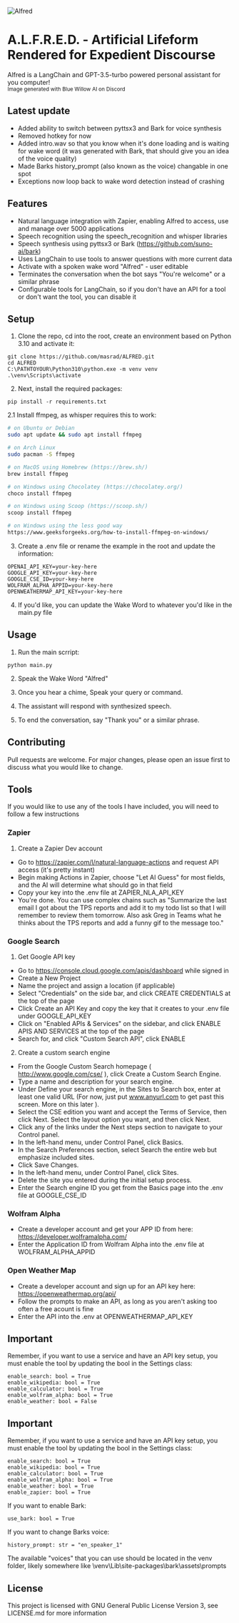 ![Alfred](docs/alfred.png)
# A.L.F.R.E.D. - Artificial Lifeform Rendered for Expedient Discourse
Alfred is a LangChain and GPT-3.5-turbo powered personal assistant for you computer!<br>
<sub>Image generated with Blue Willow AI on Discord</sub>

## Latest update
* Added ability to switch between pyttsx3 and Bark for voice synthesis
* Removed hotkey for now
* Added intro.wav so that you know when it's done loading and is waiting for wake word (it was generated with Bark, that should give you an idea of the voice quality)
* Made Barks history_prompt (also known as the voice) changable in one spot
* Exceptions now loop back to wake word detection instead of crashing

## Features
* Natural language integration with Zapier, enabling Alfred to access, use and manage over 5000 applications
* Speech recognition using the speech_recognition and whisper libraries
* Speech synthesis using pyttsx3 or Bark (https://github.com/suno-ai/bark)
* Uses LangChain to use tools to answer questions with more current data
* Activate with a spoken wake word "Alfred" - user editable
* Terminates the conversation when the bot says "You're welcome" or a similar phrase
* Configurable tools for LangChain, so if you don't have an API for a tool or don't want the tool, you can disable it

## Setup

1. Clone the repo, cd into the root, create an environment based on Python 3.10 and activate it:
```
git clone https://github.com/masrad/ALFRED.git
cd ALFRED
C:\PATHTOYOUR\Python310\python.exe -m venv venv
.\venv\Scripts\activate
```

2. Next, install the required packages:
```
pip install -r requirements.txt
```

2.1 Install ffmpeg, as whisper requires this to work:
```bash
# on Ubuntu or Debian
sudo apt update && sudo apt install ffmpeg

# on Arch Linux
sudo pacman -S ffmpeg

# on MacOS using Homebrew (https://brew.sh/)
brew install ffmpeg

# on Windows using Chocolatey (https://chocolatey.org/)
choco install ffmpeg

# on Windows using Scoop (https://scoop.sh/)
scoop install ffmpeg

# on Windows using the less good way
https://www.geeksforgeeks.org/how-to-install-ffmpeg-on-windows/
```

3. Create a .env file or rename the example in the root and update the information:
```
OPENAI_API_KEY=your-key-here
GOOGLE_API_KEY=your-key-here
GOOGLE_CSE_ID=your-key-here
WOLFRAM_ALPHA_APPID=your-key-here
OPENWEATHERMAP_API_KEY=your-key-here
```

4. If you'd like, you can update the Wake Word to whatever you'd like in the main.py file

## Usage
1. Run the main scrript:
```
python main.py
```

2. Speak the Wake Word "Alfred"

3. Once you hear a chime, Speak your query or command.

4. The assistant will respond with synthesized speech.

5. To end the conversation, say "Thank you" or a similar phrase.

## Contributing
Pull requests are welcome. For major changes, please open an issue first to discuss what you would like to change.

## Tools
If you would like to use any of the tools I have included, you will need to follow a few instructions
### Zapier
1. Create a Zapier Dev account
* Go to https://zapier.com/l/natural-language-actions and request API access (it's pretty instant)
* Begin making Actions in Zapier, choose "Let AI Guess" for most fields, and the AI will determine what should go in that field
* Copy your key into the .env file at ZAPIER_NLA_API_KEY
* You're done. You can use complex chains such as "Summarize the last email I got about the TPS reports and add it to my todo list so that I will remember to review them tomorrow. Also ask Greg in Teams what he thinks about the TPS reports and add a funny gif to the message too."
### Google Search
1. Get Google API key
* Go to https://console.cloud.google.com/apis/dashboard while signed in
* Create a New Project
* Name the project and assign a location (if applicable)
* Select "Credentials" on the side bar, and click CREATE CREDENTIALS at the top of the page
* Click Create an API Key and copy the key that it creates to your .env file under GOOGLE_API_KEY
* Click on "Enabled APIs & Services" on the sidebar, and click ENABLE APIS AND SERVICES at the top of the page
* Search for, and click "Custom Search API", click ENABLE
2. Create a custom search engine
* From the Google Custom Search homepage ( http://www.google.com/cse/ ), click Create a Custom Search Engine.
* Type a name and description for your search engine.
* Under Define your search engine, in the Sites to Search box, enter at least one valid URL (For now, just put www.anyurl.com to get past this screen. More on this later ).
* Select the CSE edition you want and accept the Terms of Service, then click Next. Select the layout option you want, and then click Next.
* Click any of the links under the Next steps section to navigate to your Control panel.
* In the left-hand menu, under Control Panel, click Basics.
* In the Search Preferences section, select Search the entire web but emphasize included sites.
* Click Save Changes.
* In the left-hand menu, under Control Panel, click Sites.
* Delete the site you entered during the initial setup process.
* Enter the Search engine ID you get from the Basics page into the .env file at GOOGLE_CSE_ID

### Wolfram Alpha
* Create a developer account and get your APP ID from here: https://developer.wolframalpha.com/
* Enter the Application ID from Wolfram Alpha into the .env file at WOLFRAM_ALPHA_APPID

### Open Weather Map
* Create a developer account and sign up for an API key here: https://openweathermap.org/api/
* Follow the prompts to make an API, as long as you aren't asking too often a free acount is fine
* Enter the API into the .env at OPENWEATHERMAP_API_KEY

## Important
Remember, if you want to use a service and have an API key setup, you must enable the tool by updating the bool in the Settings class:
```
enable_search: bool = True
enable_wikipedia: bool = True
enable_calculator: bool = True
enable_wolfram_alpha: bool = True
enable_weather: bool = False
```

## Important
Remember, if you want to use a service and have an API key setup, you must enable the tool by updating the bool in the Settings class:
```
enable_search: bool = True
enable_wikipedia: bool = True
enable_calculator: bool = True
enable_wolfram_alpha: bool = True
enable_weather: bool = True
enable_zapier: bool = True
```
If you want to enable Bark:
```
use_bark: bool = True
```
If you want to change Barks voice:
```
history_prompt: str = "en_speaker_1"
```
The available "voices" that you can use should be located in the venv folder, likely somewhere like \venv\Lib\site-packages\bark\assets\prompts
## License
This project is licensed with GNU General Public License Version 3, see LICENSE.md for more information
